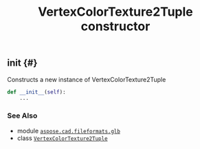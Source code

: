 ﻿---
title: VertexColorTexture2Tuple constructor
second_title: Aspose.CAD for Python via .NET API References
description: 
type: docs
weight: 10
url: /python-net/aspose.cad.fileformats.glb/vertexcolortexture2tuple/__init__/
is_root: false
---

## __init__ {#}

Constructs a new instance of VertexColorTexture2Tuple



```python
def __init__(self):
    ...
```





### See Also
* module [`aspose.cad.fileformats.glb`](../../)
* class [`VertexColorTexture2Tuple`](/cad/python-net/aspose.cad.fileformats.glb/vertexcolortexture2tuple)

